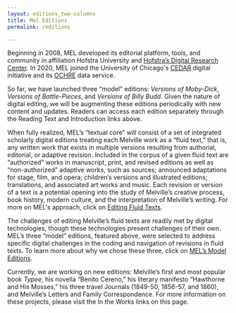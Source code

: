 ```yaml
---
layout: editions_two-columns
title: Mel Editions
permalink: /editions

---
```


Beginning in 2008, MEL developed its editorial platform, tools, and community in affiliation Hofstra University and [Hofstra’s Digital Research Center](https://drc.hofstra.edu/). In 2020, MEL joined the University of Chicago's [CEDAR](https://voices.uchicago.edu/cedar/) digital initiative and its [OCHRE](https://voices.uchicago.edu/ochre/) data service.

So far, we have launched three “model” editions: *Versions of Moby-Dick*, *Versions of Battle-Pieces*, and *Versions of Billy Budd*. Given the nature of digital editing, we will be augmenting these editions periodically with new content and updates. Readers can access each edition separately through the Reading Text and Introduction links above.

When fully realized, MEL’s “textual core” will consist of a set of integrated scholarly digital editions treating each Melville work as a “fluid text,” that is, any written work that exists in multiple versions resulting from authorial, editorial, or adaptive revision. Included in the corpus of a given fluid text are “authorized” works in manuscript, print, and revised editions as well as “non-authorized” adaptive works, such as sources; announced adaptations for stage, film, and opera; children’s versions and illustrated editions; translations, and associated art works and music. Each revision or version of a text is a potential opening into the study of Melville’s creative process, book history, modern culture, and the interpretation of Melville’s writing. For more on MEL's approach, click on [Editing Fluid Texts](https://melville.electroniclibrary.org/editing-fluid-texts).

The challenges of editing Melville’s fluid texts are readily met by digital technologies, though these technologies present challenges of their own. MEL’s three “model” editions, featured above, were selected to address specific digital challenges in the coding and navigation of revisions in fluid texts. To learn more about why we chose these three, click on [MEL’s Model Editions](https://melville.electroniclibrary.org/versions-of-melville).

Currently, we are working on new editions: Melville’s first and most popular book *Typee*, his novella “Benito Cereno,” his literary manifesto “Hawthorne and His Mosses,” his three travel Journals (1849-50, 1856-57, and 1860), and Melville’s Letters and Family Correspondence. For more information on these projects, please visit the In the Works links on this page.
